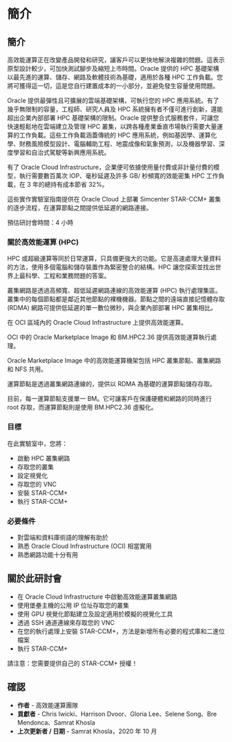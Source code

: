 # 簡介

## 簡介

高效能運算正在改變產品開發和研究，讓客戶可以更快地解決複雜的問題。這表示原型設計較少，可加快測試腳步及縮短上市時間。Oracle 提供的 HPC 基礎架構以最先進的運算、儲存、網路及軟體技術為基礎，適用於各種 HPC 工作負載。您將可獲得這一切，這是您自行建置成本的一小部分，並避免發生容量使用問題。

Oracle 提供最彈性且可擴展的雲端基礎架構，可執行您的 HPC 應用系統。有了幾乎無限制的容量，工程師、研究人員及 HPC 系統擁有者不僅可進行創新，還能超出企業內部部署 HPC 基礎架構的限制。Oracle 提供整合式服務套件，可讓您快速輕鬆地在雲端建立及管理 HPC 叢集，以跨各種產業垂直市場執行需要大量運算的工作負載。這些工作負載涵蓋傳統的 HPC 應用系統，例如基因學、運算化學、財務風險模型設計、電腦輔助工程、地震成像和氣象預測，以及機器學習、深度學習和自治式駕駛等新興應用系統。

有了 Oracle Cloud Infrastructure，企業便可依據使用量付費或非計量付費的模型，執行需要數百萬次 IOP、毫秒延遲及許多 GB/ 秒頻寬的效能密集 HPC 工作負載，在 3 年的總持有成本節省 32%。

這些實作實驗室指南提供在 Oracle Cloud 上部署 Simcenter STAR-CCM+ 叢集的逐步流程，在運算節點之間提供低延遲的網路連接。

預估研討會時間：4 小時

### 關於高效能運算 (HPC)

HPC 或超級運算等同於日常運算，只具備更強大的功能。它是高速處理大量資料的方法，使用多個電腦和儲存裝置作為緊密整合的結構。HPC 讓您探索並找出世界上最科學、工程和業務問題的答案。

叢集網路是透過高頻寬、超低延遲網路連線的高效能運算 (HPC) 執行處理集區。叢集中的每個節點都是鄰近其他節點的裸機機器。節點之間的遠端直接記憶體存取 (RDMA) 網路可提供低延遲的單一數位微秒，與企業內部部署 HPC 叢集相比。

在 OCI 區域內的 Oracle Cloud Infrastructure 上提供高效能運算。

OCI 中的 Oracle Marketplace Image 和 BM.HPC2.36 提供高效能運算執行處理。

Oracle Marketplace Image 中的高效能運算機架包括 HPC 叢集節點、叢集網路和 NFS 共用。

運算節點是透過叢集網路連線的，提供以 RDMA 為基礎的運算節點儲存存取。

目前，每一運算節點支援單一 BM。它可讓客戶在保護硬體和網路的同時進行 root 存取，而運算節點則是使用 BM.HPC2.36 虛擬化。

### 目標

在此實驗室中，您將：

*   啟動 HPC 叢集網路
*   存取您的叢集
*   設定視覺化
*   存取您的 VNC
*   安裝 STAR-CCM+
*   執行 STAR-CCM+

### 必要條件

*   對雲端和資料庫術語的理解有助於
*   熟悉 Oracle Cloud Infrastructure (OCI) 相當實用
*   熟悉網路功能十分有用

## 關於此研討會

*   在 Oracle Cloud Infrastructure 中啟動高效能運算叢集網路
*   使用堡壘主機的公用 IP 位址存取您的叢集
*   使用 GPU 視覺化節點建立及設定適用於模擬的視覺化工具
*   透過 SSH 通道連線來存取您的 VNC
*   在您的執行處理上安裝 STAR-CCM+，方法是新增所有必要的程式庫和二進位檔案
*   執行 STAR-CCM+

請注意：您需要提供自己的 STAR-CCM+ 授權！

## 確認

*   **作者** - 高效能運算團隊
*   **貢獻者** - Chris Iwicki、Harrison Dvoor、Gloria Lee、Selene Song、Bre Mendonca、Samrat Khosla
*   **上次更新者 / 日期** - Samrat Khosla，2020 年 10 月
